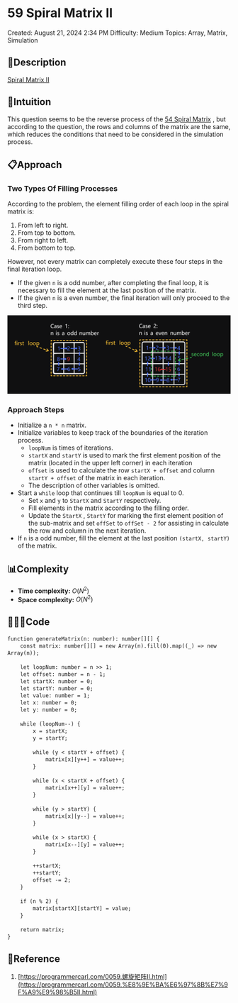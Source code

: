 # 59 Spiral Matrix II

Created: August 21, 2024 2:34 PM
Difficulty: Medium
Topics: Array, Matrix, Simulation

## 📖Description

[Spiral Matrix II](https://leetcode.com/problems/spiral-matrix-ii/description/)

## 🤔Intuition

This question seems to be the reverse process of the  [54 Spiral Matrix](https://leetcode.com/problems/spiral-matrix/description/) , but according to the question, the rows and columns of the matrix are the same, which reduces the conditions that need to be considered in the simulation process.

## 📋Approach

### Two Types Of Filling Processes

According to the problem, the element filling order of each loop in the spiral matrix is:

1. From left to right.
2. From top to bottom.
3. From right to left.
4. From bottom to top.

However, not every matrix can completely execute these four steps in the final iteration loop. 

- If the given `n` is a odd number, after completing the final loop, it is necessary to fill the element at the last position of the matrix.
- If the given `n` is a even number, the final iteration will only proceed to the third step.

![SpiralMatrixIi.png](./SpiralMatrixIi.png)

### Approach Steps

- Initialize a `n * n` matrix.
- Initialize variables to keep track of the boundaries of the iteration process.
    - `loopNum` is times of iterations.
    - `startX` and `startY` is used to mark the first element position of the matrix (located in the upper left corner) in each iteration
    - `offset` is used to calculate the row `startX + offset` and column `startY + offset` of the matrix in each iteration.
    - The description of other variables is omitted.
- Start a `while` loop that continues till `loopNum` is equal to 0.
    - Set `x` and `y` to `StartX` and `StartY` respectively.
    - Fill elements in the matrix according to the filling order.
    - Update the `StartX` , `StartY` for marking the first element position of the sub-matrix and set `offSet` to `offSet - 2` for assisting in calculate the row and column in the next iteration.
- If `n` is a odd number, fill the element at the last position `(startX, startY)` of the matrix.

## 📊Complexity

- **Time complexity:** $O(N^2)$
- **Space complexity:** $O(N^2)$

## 🧑🏻‍💻Code

```tsx
function generateMatrix(n: number): number[][] {
    const matrix: number[][] = new Array(n).fill(0).map((_) => new Array(n));

    let loopNum: number = n >> 1;
    let offset: number = n - 1;
    let startX: number = 0;
    let startY: number = 0;
    let value: number = 1;
    let x: number = 0;
    let y: number = 0;

    while (loopNum--) {
        x = startX;
        y = startY;

        while (y < startY + offset) {
            matrix[x][y++] = value++;
        }

        while (x < startX + offset) {
            matrix[x++][y] = value++;
        }

        while (y > startY) {
            matrix[x][y--] = value++;
        }

        while (x > startX) {
            matrix[x--][y] = value++;
        }

        ++startX;
        ++startY;
        offset -= 2;
    }

    if (n % 2) {
        matrix[startX][startY] = value;
    }

    return matrix;
}
```

## 🔖Reference

1. [https://programmercarl.com/0059.螺旋矩阵II.html](https://programmercarl.com/0059.%E8%9E%BA%E6%97%8B%E7%9F%A9%E9%98%B5II.html)